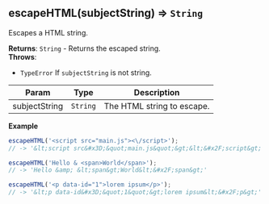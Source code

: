 <a name="escapeHTML"></a>

## escapeHTML(subjectString) ⇒ <code>String</code>
Escapes a HTML string.

**Returns**: <code>String</code> - Returns the escaped string.  
**Throws**:

- <code>TypeError</code> If `subjectString` is not string.


| Param | Type | Description |
| --- | --- | --- |
| subjectString | <code>String</code> | The HTML string to escape. |

**Example**  
```js
escapeHTML('<script src="main.js"><\/script>');
// -> '&lt;script src&#x3D;&quot;main.js&quot;&gt;&lt;&#x2F;script&gt;'

escapeHTML('Hello & <span>World</span>');
// -> 'Hello &amp; &lt;span&gt;World&lt;&#x2F;span&gt;'

escapeHTML('<p data-id="1">lorem ipsum</p>');
// -> '&lt;p data-id&#x3D;&quot;1&quot;&gt;lorem ipsum&lt;&#x2F;p&gt;'
```
